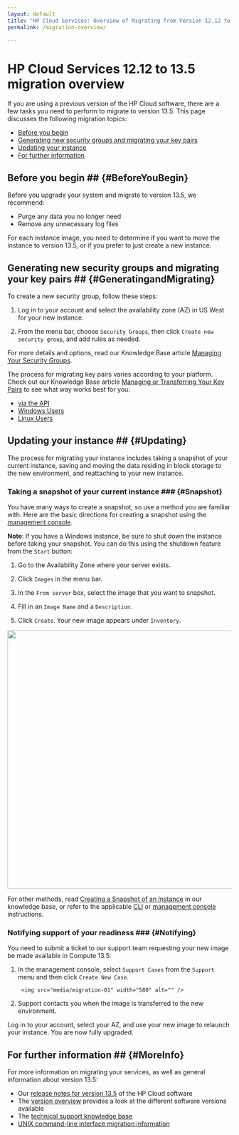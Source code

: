 ```yaml
---
layout: default
title: "HP Cloud Services: Overview of Migrating from Version 12.12 to 13.5"
permalink: /migration-overview/

---
```

# HP Cloud Services 12.12 to 13.5 migration overview

If you are using a previous version of the HP Cloud software, there are a few tasks you need to perform to migrate to version 13.5.  This page discusses the following migration topics:

* [Before you begin](#BeforeYouBegin)
* [Generating new security groups and migrating your key pairs](#GeneratingandMigrating)
* [Updating your instance](#Updating)
* [For further information](#MoreInfo)


## Before you begin ## {#BeforeYouBegin}

Before you upgrade your system and migrate to version 13.5, we recommend:

* Purge any data you no longer need
* Remove any unnecessary log files

For each instance image, you need to determine if you want to move the instance to version 13.5, or if you prefer to just create a new instance.


## Generating new security groups and migrating your key pairs ## {#GeneratingandMigrating}

To create a new security group, follow these steps:

1. Log in to your account and select the availability zone (AZ) in US West for your new instance.

2. From the menu bar, choose `Security Groups`, then click `Create new security group`, and add rules as needed.

For more details and options, read our Knowledge Base article [Managing Your Security Groups](https://community.hpcloud.com/article/managing-your-security-groups-135).

The process for migrating key pairs varies according to your platform.  Check out our Knowledge Base article [Managing or Transferring Your Key Pairs](https://community.hpcloud.com/article/migrating-or-transferring-your-key-pairs) to see what way works best for you:

* [via the API](https://community.hpcloud.com/article/migrating-or-transferring-your-key-pairs#keyapi)
* [Windows Users](https://community.hpcloud.com/article/migrating-or-transferring-your-key-pairs#keywin)
* [Linux Users](https://community.hpcloud.com/article/migrating-or-transferring-your-key-pairs#keylinux)


## Updating your instance ## {#Updating}

The process for migrating your instance includes taking a snapshot of your current instance, saving and moving the data residing in block storage to the new environment, and reattaching to your new instance. 

### Taking a snapshot of your current instance ### {#Snapshot}

You have many ways to create a snapshot, so use a method you are familiar with. Here are the basic directions for creating a snapshot using the [management console](/mc/).

**Note**: If you have a Windows instance, be sure to shut down the instance before taking your snapshot. You can do this using the shutdown feature from the `Start` button:

1. Go to the Availability Zone where your server exists.

2. Click `Images` in the menu bar.

3. In the `From server` box, select the image that you want to snapshot.

4. Fill in an `Image Name` and a `Description`.

5. Click `Create`. Your new image appears under `Inventory`.

<img src="media/migration-01" width="580" alt="" />

For other methods, read [Creating a Snapshot of an Instance](https://community.hpcloud.com/article/creating-snapshot-instance) in our knowledge base, or refer to the applicable [CLI](/cli/) or [management console](/mc/) instructions.

### Notifying support of your readiness ### {#Notifying}

You need to submit a ticket to our support team requesting your new image be made available in Compute 13.5:

1. In the management console, select `Support Cases` from the `Support` menu and then click `Create New Case`.

        <img src="media/migration-01" width="580" alt="" />

2. Support contacts you when the image is transferred to the new environment.

Log in to your account, select your AZ, and use your new image to relaunch your instance.  You are now fully upgraded.


## For further information ## {#MoreInfo}

For more information on migrating your services, as well as general information about version 13.5:

* Our [release notes for version 13.5](/release-notes/) of the HP Cloud software
* The [version overview](/version-overview/) provides a look at the different software versions available
* The [technical support knowledge base](https://community.hpcloud.com)
* [UNIX command-line interface migration information](/cli/unix/articles/migration/)
